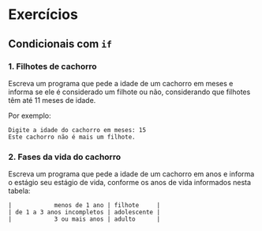 # Exercícios

## Condicionais com `if`

### 1. Filhotes de cachorro

Escreva um programa que pede a idade de um cachorro em meses e informa se ele é considerado um filhote ou não, considerando que filhotes têm até 11 meses de idade.

Por exemplo:

```
Digite a idade do cachorro em meses: 15
Este cachorro não é mais um filhote.
```

### 2. Fases da vida do cachorro

Escreva um programa que pede a idade de um cachorro em anos e informa o estágio seu estágio de vida, conforme os anos de vida informados nesta tabela:

```
|            menos de 1 ano | filhote     |
| de 1 a 3 anos incompletos | adolescente |
|            3 ou mais anos | adulto      |
```
